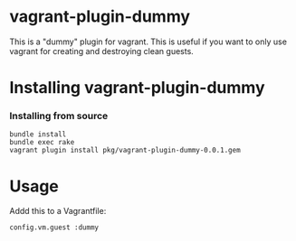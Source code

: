 vagrant-plugin-dummy
==========================

This is a "dummy" plugin for vagrant. This is useful if you want to only use vagrant for creating and destroying clean guests.

Installing vagrant-plugin-dummy
==========================

### Installing from source

```
bundle install
bundle exec rake
vagrant plugin install pkg/vagrant-plugin-dummy-0.0.1.gem
```

Usage
==========================

Addd this to a Vagrantfile:

```
config.vm.guest :dummy
```
